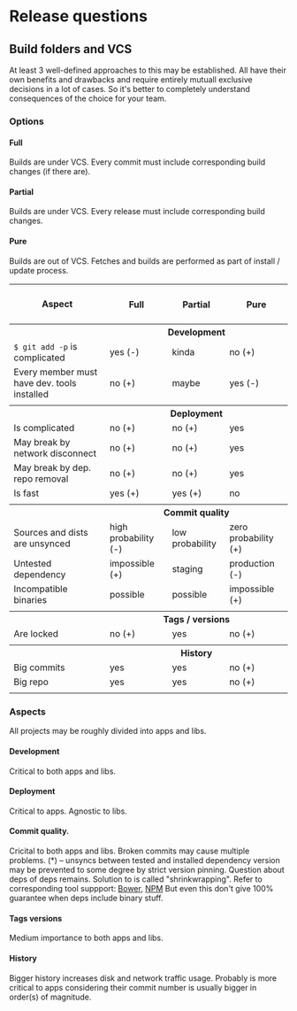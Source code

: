 # Release questions

## Build folders and VCS

At least 3 well-defined approaches to this may be established. All have their own benefits
and drawbacks and require entirely mutuall exclusive decisions in a lot of cases.
So it's better to completely understand consequences of the choice for your team.

### Options

#### Full
Builds are under VCS.
Every commit must include corresponding build changes (if there are).

#### Partial 
Builds are under VCS.
Every release must include corresponding build changes.

#### Pure 
Builds are out of VCS.
Fetches and builds are performed as part of install / update process.

<table>
<tr>
  <th>Aspect</th><th><h4>Full</h4></th><th><h4>Partial</h4></th><th><h4>Pure</h4></th>
</tr>

<tr>
  <th>&nbsp;</th><th colspan="3">Development</th>
</tr>  
<tr>
  <td><code>$ git add -p</code> is complicated</td><td>yes (-)</td><td>kinda</td><td>no (+)</td>
</tr>  
<tr>  
  <td>Every member must have dev. tools installed</td><td>no (+)</td><td>maybe</td><td>yes (-)</td>
</tr>  
<tr>
  <td colspan="4"></td>
</tr>  

<tr>
  <th>&nbsp;</th><th colspan="3">Deployment</th>
</tr>  
<tr>
  <td>Is complicated</td><td>no (+)</td><td>no (+)</td><td>yes</td>
</tr>  
<tr>
  <td>May break by network disconnect</td><td>no (+)</td><td>no (+)</td><td>yes</td>
</tr>  
<tr>
  <td>May break by dep. repo removal</td><td>no (+)</td><td>no (+)</td><td>yes</td>
</tr>  
<tr>
  <td>Is fast</td><td>yes (+)</td><td>yes (+)</td><td>no</td>
</tr>  
<tr>
  <td colspan="4"></td>
</tr>  

<tr>
  <th>&nbsp;</th><th colspan="3">Commit quality</th>
</tr>  
<tr>
  <td>Sources and dists are unsynced</td>
  <td>high probability (-)</td>
  <td>low probability</td>
  <td>zero probability (+)</td>
</tr>
<tr>
  <td>Untested dependency</td>
  <td>impossible (+)</td>
  <td>staging</td>
  <td>production (-)</td>
</tr>
<tr>
  <td>Incompatible binaries</td>
  <td>possible</td>
  <td>possible</td>
  <td>impossible (+)</td>
</tr>
<tr>
  <td colspan="4"></td>
</tr>

<tr>
  <th>&nbsp;</th><th colspan="3">Tags / versions</th>
</tr>  
<tr>
  <td>Are locked</td><td>no (+)</td><td>yes</td><td>no (+)</td>
</tr>
<tr>
  <td colspan="4"></td>
</tr>

<tr>
  <th>&nbsp;</th><th colspan="3">History</th>
</tr> 
<tr>
  <td>Big commits</td><td>yes</td><td>yes</td><td>no (+)</td>
</tr>
<tr>
  <td>Big repo</td><td>yes</td><td>yes</td><td>no (+)</td>
</tr>
<tr>
  <td colspan="4"></td>
</tr>
</table>

### Aspects

All projects may be roughly divided into apps and libs.

#### Development
Critical to both apps and libs.

#### Deployment
Critical to apps. Agnostic to libs.

#### Commit quality.
Cricital to both apps and libs. Broken commits may cause multiple problems.
(*) – unsyncs between tested and installed dependency version may be
prevented to some degree by strict version pinning. Question about deps of deps remains.
Solution to is called "shrinkwrapping". Refer to corresponding tool suppport:
[Bower](https://github.com/bower/bower/pull/1592), [NPM](https://docs.npmjs.com/cli/shrinkwrap)
But even this don't give 100% guarantee when deps include binary stuff.

#### Tags versions
Medium importance to both apps and libs.

#### History
Bigger history increases disk and network traffic usage. Probably is more critical to apps
considering their commit number is usually bigger in order(s) of magnitude.
